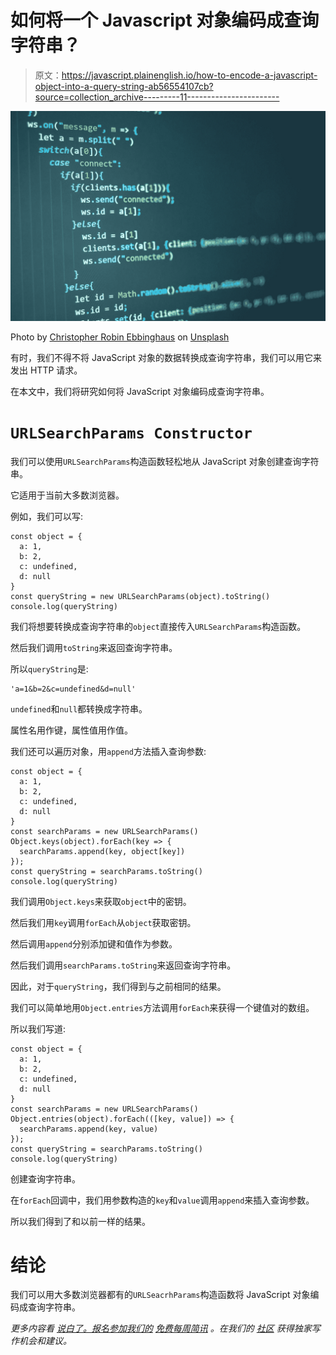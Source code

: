 # 如何将一个 Javascript 对象编码成查询字符串？

> 原文：<https://javascript.plainenglish.io/how-to-encode-a-javascript-object-into-a-query-string-ab56554107cb?source=collection_archive---------11----------------------->

![](img/d4e899b20415cfbaf0a3561fb19233d1.png)

Photo by [Christopher Robin Ebbinghaus](https://unsplash.com/@cebbbinghaus?utm_source=medium&utm_medium=referral) on [Unsplash](https://unsplash.com?utm_source=medium&utm_medium=referral)

有时，我们不得不将 JavaScript 对象的数据转换成查询字符串，我们可以用它来发出 HTTP 请求。

在本文中，我们将研究如何将 JavaScript 对象编码成查询字符串。

# `URLSearchParams Constructor`

我们可以使用`URLSearchParams`构造函数轻松地从 JavaScript 对象创建查询字符串。

它适用于当前大多数浏览器。

例如，我们可以写:

```
const object = {
  a: 1,
  b: 2,
  c: undefined,
  d: null
}
const queryString = new URLSearchParams(object).toString()
console.log(queryString)
```

我们将想要转换成查询字符串的`object`直接传入`URLSearchParams`构造函数。

然后我们调用`toString`来返回查询字符串。

所以`queryString`是:

```
'a=1&b=2&c=undefined&d=null'
```

`undefined`和`null`都转换成字符串。

属性名用作键，属性值用作值。

我们还可以遍历对象，用`append`方法插入查询参数:

```
const object = {
  a: 1,
  b: 2,
  c: undefined,
  d: null
}
const searchParams = new URLSearchParams()
Object.keys(object).forEach(key => {
  searchParams.append(key, object[key])
});
const queryString = searchParams.toString()
console.log(queryString)
```

我们调用`Object.keys`来获取`object`中的密钥。

然后我们用`key`调用`forEach`从`object`获取密钥。

然后调用`append`分别添加键和值作为参数。

然后我们调用`searchParams.toString`来返回查询字符串。

因此，对于`queryString`，我们得到与之前相同的结果。

我们可以简单地用`Object.entries`方法调用`forEach`来获得一个键值对的数组。

所以我们写道:

```
const object = {
  a: 1,
  b: 2,
  c: undefined,
  d: null
}
const searchParams = new URLSearchParams()
Object.entries(object).forEach(([key, value]) => {
  searchParams.append(key, value)
});
const queryString = searchParams.toString()
console.log(queryString)
```

创建查询字符串。

在`forEach`回调中，我们用参数构造的`key`和`value`调用`append`来插入查询参数。

所以我们得到了和以前一样的结果。

# 结论

我们可以用大多数浏览器都有的`URLSeacrhParams`构造函数将 JavaScript 对象编码成查询字符串。

*更多内容看* [*说白了。报名参加我们的*](http://plainenglish.io/) [*免费每周简讯*](http://newsletter.plainenglish.io/) *。在我们的* [*社区*](https://discord.gg/GtDtUAvyhW) *获得独家写作机会和建议。*